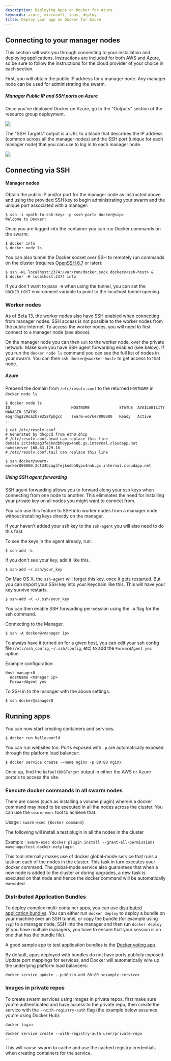 ```yaml
---
description: Deploying Apps on Docker for Azure
keywords: azure, microsoft, iaas, deploy
title: Deploy your app on Docker for Azure
---
```


## Connecting to your manager nodes

This section will walk you through connecting to your installation and deploying
applications.  Instructions are included for both AWS and Azure, so be sure to
follow the instructions for the cloud provider of your choice in each section.

First, you will obtain the public IP address for a manager node. Any manager
node can be used for administrating the swarm.

##### Manager Public IP and SSH ports on Azure

Once you've deployed Docker on Azure, go to the "Outputs" section of the
resource group deployment.

![](/img/sshtargets.png)

The "SSH Targets" output is a URL to a blade that describes the IP address
(common across all the manager nodes) and the SSH port (unique for each manager
node) that you can use to log in to each manager node.

![](/img/managers.png)

## Connecting via SSH

#### Manager nodes

Obtain the public IP and/or port for the manager node as instructed above and
using the provided SSH key to begin administrating your swarm and the unique port associated with a manager:

    $ ssh -i <path-to-ssh-key> -p <ssh-port> docker@<ip>
    Welcome to Docker!

Once you are logged into the container you can run Docker commands on the swarm:

    $ docker info
    $ docker node ls

You can also tunnel the Docker socket over SSH to remotely run commands on the cluster (requires [OpenSSH 6.7](https://lwn.net/Articles/609321/) or later):

    $ ssh -NL localhost:2374:/var/run/docker.sock docker@<ssh-host> &
    $ docker -H localhost:2374 info

If you don't want to pass `-H` when using the tunnel, you can set the `DOCKER_HOST` environment variable to point to the localhost tunnel opening.

### Worker nodes

As of Beta 13, the worker nodes also have SSH enabled when connecting from
manager nodes. SSH access is not possible to the worker nodes from the public
Internet. To access the worker nodes, you will need to first connect to a
manager node (see above).

On the manager node you can then `ssh` to the worker node, over the private
network. Make sure you have SSH agent forwarding enabled (see below). If you run
the `docker node ls` command you can see the full list of nodes in your swarm.
You can then `ssh docker@<worker-host>` to get access to that node.

##### Azure

Prepend the domain from `/etc/resolv.conf` to the returned `HOSTNAME` in
`docker node ls`.

```
$ docker node ls
ID                           HOSTNAME             STATUS  AVAILABILITY  MANAGER STATUS
e5grdng229oazh79252fpbgcc    swarm-worker000000   Ready   Active
...

$ cat /etc/resolv.conf
# Generated by dhcpcd from eth0.dhcp
# /etc/resolv.conf.head can replace this line
domain 2ct34bzag3fejkndbh0ypx4nnb.gx.internal.cloudapp.net
nameserver 168.63.129.16
# /etc/resolv.conf.tail can replace this line

$ ssh docker@swarm-worker000000.2ct34bzag3fejkndbh0ypx4nnb.gx.internal.cloudapp.net
```

##### Using SSH agent forwarding

SSH agent forwarding allows you to forward along your ssh keys when connecting from one node to another. This eliminates the need for installing your private key on all nodes you might want to connect from.

You can use this feature to SSH into worker nodes from a manager node without
installing keys directly on the manager.

If your haven't added your ssh key to the `ssh-agent` you will also need to do this first.

To see the keys in the agent already, run:

```
$ ssh-add -L
```

If you don't see your key, add it like this.

```
$ ssh-add ~/.ssh/your_key
```

On Mac OS X, the `ssh-agent` will forget this key, once it gets restarted. But you can import your SSH key into your Keychain like this. This will have your key survive restarts.

```
$ ssh-add -K ~/.ssh/your_key
```

You can then enable SSH forwarding per-session using the `-A` flag for the ssh command.

Connecting to the Manager.
```
$ ssh -A docker@<manager ip>
```

To always have it turned on for a given host, you can edit your ssh config file
(`/etc/ssh_config`, `~/.ssh/config`, etc) to add the `ForwardAgent yes` option.

Example configuration:

```
Host manager0
  HostName <manager ip>
  ForwardAgent yes
```

To SSH in to the manager with the above settings:

```
$ ssh docker@manager0
```

## Running apps

You can now start creating containers and services.

    $ docker run hello-world

You can run websites too. Ports exposed with `-p` are automatically exposed through the platform load balancer:

    $ docker service create --name nginx -p 80:80 nginx

Once up, find the `DefaultDNSTarget` output in either the AWS or Azure portals to access the site.

### Execute docker commands in all swarm nodes

There are cases (such as installing a volume plugin) wherein a docker command may need to be executed in all the nodes across the cluster. You can use the `swarm-exec` tool to achieve that.

Usage : `swarm-exec {Docker command}`

The following will install a test plugin in all the nodes in the cluster

Example : `swarm-exec docker plugin install --grant-all-permissions mavenugo/test-docker-netplugin`

This tool internally makes use of docker global-mode service that runs a task on each of the nodes in the cluster. This task in turn executes your docker command. The global-mode service also guarantees that when a new node is added to the cluster or during upgrades, a new task is executed on that node and hence the docker command will be automatically executed.

### Distributed Application Bundles

To deploy complex multi-container apps, you can use [distributed application bundles](https://github.com/docker/docker/blob/master/experimental/docker-stacks-and-bundles.md). You can either run `docker deploy` to deploy a bundle on your machine over an SSH tunnel, or copy the bundle (for example using `scp`) to a manager node, SSH into the manager and then run `docker deploy` (if you have multiple managers, you have to ensure that your session is on one that has the bundle file).

A good sample app to test application bundles is the [Docker voting app](https://github.com/docker/example-voting-app).

By default, apps deployed with bundles do not have ports publicly exposed. Update port mappings for services, and Docker will automatically wire up the underlying platform load balancers:

    docker service update --publish-add 80:80 <example-service>

### Images in private repos

To create swarm services using images in private repos, first make sure you're authenticated and have access to the private repo, then create the service with the `--with-registry-auth` flag (the example below assumes you're using Docker Hub):

    docker login
    ...
    docker service create --with-registry-auth user/private-repo
    ...

This will cause swarm to cache and use the cached registry credentials when creating containers for the service.
